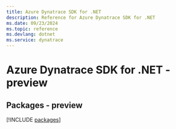 ```yaml
---
title: Azure Dynatrace SDK for .NET
description: Reference for Azure Dynatrace SDK for .NET
ms.date: 09/23/2024
ms.topic: reference
ms.devlang: dotnet
ms.service: dynatrace
---
```

# Azure Dynatrace SDK for .NET - preview
## Packages - preview
[!INCLUDE [packages](dynatrace-index.md)]
